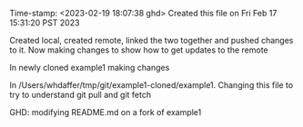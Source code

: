 Time-stamp: <2023-02-19 18:07:38 ghd>
Created this file on Fri Feb 17 15:31:20 PST 2023

Created local, created remote, linked the two together and pushed changes to it. 
Now making changes to show how to get updates to the remote

In newly cloned example1 making changes

In /Users/whdaffer/tmp/git/example1-cloned/example1. Changing this file to try to understand git pull and git fetch

GHD: modifying README.md on a fork of example1